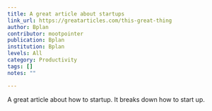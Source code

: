 ```yaml
---
title: A great article about startups
link_url: https://greatarticles.com/this-great-thing
author: Bplan
contributor: mootpointer
publication: Bplan
institution: Bplan
levels: All
category: Productivity
tags: []
notes: ""

---
```


A great article about how to startup. It breaks down how to start up.
